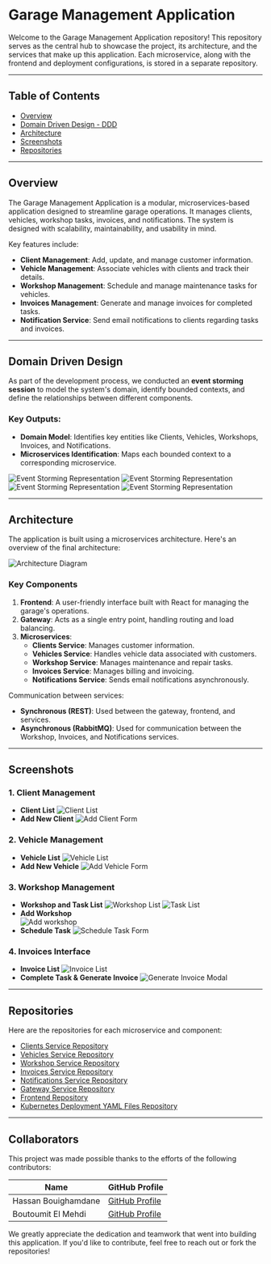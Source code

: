 # Garage Management Application

Welcome to the Garage Management Application repository! This repository serves as the central hub to showcase the project, its architecture, and the services that make up this application. Each microservice, along with the frontend and deployment configurations, is stored in a separate repository.

---

## Table of Contents
- [Overview](#overview)
- [Domain Driven Design - DDD](#domain-driven-design)
- [Architecture](#architecture)
- [Screenshots](#screenshots)
- [Repositories](#repositories)

---

## Overview

The Garage Management Application is a modular, microservices-based application designed to streamline garage operations. It manages clients, vehicles, workshop tasks, invoices, and notifications. The system is designed with scalability, maintainability, and usability in mind.

Key features include:
- **Client Management**: Add, update, and manage customer information.
- **Vehicle Management**: Associate vehicles with clients and track their details.
- **Workshop Management**: Schedule and manage maintenance tasks for vehicles.
- **Invoices Management**: Generate and manage invoices for completed tasks.
- **Notification Service**: Send email notifications to clients regarding tasks and invoices.

---

##  Domain Driven Design

As part of the development process, we conducted an **event storming session** to model the system's domain, identify bounded contexts, and define the relationships between different components.

### Key Outputs:
- **Domain Model**: Identifies key entities like Clients, Vehicles, Workshops, Invoices, and Notifications.
- **Microservices Identification**: Maps each bounded context to a corresponding microservice.


![Event Storming Representation](images/event-storming.png)
![Event Storming Representation](images/bounded-contexts.png)
![Event Storming Representation](images/microservices-identification.png)
![Event Storming Representation](images/domain-model.png)

---


## Architecture

The application is built using a microservices architecture. Here's an overview of the final architecture:

![Architecture Diagram](images/architecture.png)

### Key Components
1. **Frontend**: A user-friendly interface built with React for managing the garage's operations.
2. **Gateway**: Acts as a single entry point, handling routing and load balancing.
3. **Microservices**:
   - **Clients Service**: Manages customer information.
   - **Vehicles Service**: Handles vehicle data associated with customers.
   - **Workshop Service**: Manages maintenance and repair tasks.
   - **Invoices Service**: Manages billing and invoicing.
   - **Notifications Service**: Sends email notifications asynchronously.

Communication between services:
- **Synchronous (REST)**: Used between the gateway, frontend, and services.
- **Asynchronous (RabbitMQ)**: Used for communication between the Workshop, Invoices, and Notifications services.

---

## Screenshots

### 1. Client Management
- **Client List**
  ![Client List](images/clients-list.jpg)
- **Add New Client**
  ![Add Client Form](images/add-client.png)

### 2. Vehicle Management
- **Vehicle List**
  ![Vehicle List](images/vehicles-list.png)
- **Add New Vehicle**
  ![Add Vehicle Form](images/add-vehicle.png)

### 3. Workshop Management
- **Workshop and Task List**
  ![Workshop List](images/workshop-list.png)
  ![Task List](images/tasks-list.png)
- **Add Workshop** \
  ![Add workshop](images/add-workshop.png)
- **Schedule Task**
  ![Schedule Task Form](images/add-task.png)

### 4. Invoices Interface
- **Invoice List**
  ![Invoice List](images/invoices-list.png)
- **Complete Task & Generate Invoice**
  ![Generate Invoice Modal](images/send-invoice.png)

---

## Repositories

Here are the repositories for each microservice and component:

- [Clients Service Repository](https://github.com/HassanBouighamdane/garage-management-client-service)
- [Vehicles Service Repository](https://github.com/HassanBouighamdane/garage-management-vehicule-service)
- [Workshop Service Repository](https://github.com/mehdiboutoumit/garage-management-workshop-service)
- [Invoices Service Repository](https://github.com/HassanBouighamdane/garage-management-invoice-service)
- [Notifications Service Repository](https://github.com/mehdiboutoumit/garage-management-notification-service)
- [Gateway Service Repository](https://github.com/mehdiboutoumit/garage-management-gateway-service)
- [Frontend Repository](https://github.com/HassanBouighamdane/garage-management-frontend)
- [Kubernetes Deployment YAML Files Repository](https://github.com/HassanBouighamdane/garage-management-k8s)

---
## Collaborators

This project was made possible thanks to the efforts of the following contributors:

| Name                   | GitHub Profile                                  |
|------------------------|------------------------------------------------|
| Hassan Bouighamdane    | [GitHub Profile](https://github.com/HassanBouighamdane) |
| Boutoumit El Mehdi     | [GitHub Profile](https://github.com/mehdiboutoumit) |

We greatly appreciate the dedication and teamwork that went into building this application. If you'd like to contribute, feel free to reach out or fork the repositories!
